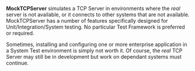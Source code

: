 **MockTCPServer** simulates a TCP Server in environments where the *real* server is not available, or it connects to other systems that are not available. MockTCPServer has a number of features specifically designed for Unit/Integration/System testing. No particular Test Framework is preferred or required.

Sometimes, installing and configuring one or more enterprise application in a System Test environment is simply not worth it. Of course, the *real* TCP Server may still be in development but work on dependant systems must continue.
